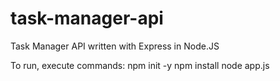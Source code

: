 # task-manager-api

Task Manager API written with Express in Node.JS

To run, execute commands: 
npm init -y
npm install
node app.js
